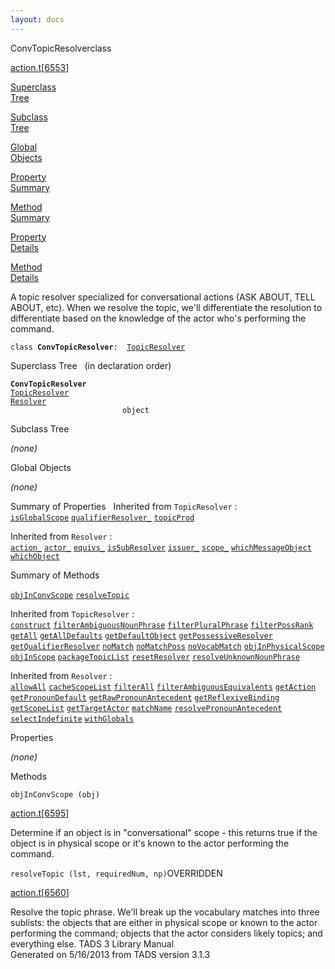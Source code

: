 ```yaml
---
layout: docs
---
```

<span class="title">ConvTopicResolver</span><span class="type">class</span>

[action.t](../file/action.t.html)\[[6553](../source/action.t.html#6553)\]

[Superclass  
Tree](#_SuperClassTree_)

[Subclass  
Tree](#_SubClassTree_)

[Global  
Objects](#_ObjectSummary_)

[Property  
Summary](#_PropSummary_)

[Method  
Summary](#_MethodSummary_)

[Property  
Details](#_Properties_)

[Method  
Details](#_Methods_)



A topic resolver specialized for conversational actions (ASK ABOUT, TELL
ABOUT, etc). When we resolve the topic, we'll differentiate the
resolution to differentiate based on the knowledge of the actor who's
performing the command.

`class `**`ConvTopicResolver`**` :   `[`TopicResolver`](../object/TopicResolver.html)



<span id="_SuperClassTree_"></span>



<span class="hdln">Superclass Tree</span>   (in declaration order)



**`ConvTopicResolver`**  
[`TopicResolver`](../object/TopicResolver.html)  
[`Resolver`](../object/Resolver.html)  
`                         object`  
<span id="_SubClassTree_"></span>



<span class="hdln">Subclass Tree</span>  



*(none)* <span id="_ObjectSummary_"></span>



<span class="hdln">Global Objects</span>  



*(none)* <span id="_PropSummary_"></span>



<span class="hdln">Summary of Properties</span>  
Inherited from `TopicResolver` :  
[`isGlobalScope`](../object/TopicResolver.html#isGlobalScope) [`qualifierResolver_`](../object/TopicResolver.html#qualifierResolver_) [`topicProd`](../object/TopicResolver.html#topicProd)

Inherited from `Resolver` :  
[`action_`](../object/Resolver.html#action_) [`actor_`](../object/Resolver.html#actor_) [`equivs_`](../object/Resolver.html#equivs_) [`isSubResolver`](../object/Resolver.html#isSubResolver) [`issuer_`](../object/Resolver.html#issuer_) [`scope_`](../object/Resolver.html#scope_) [`whichMessageObject`](../object/Resolver.html#whichMessageObject) [`whichObject`](../object/Resolver.html#whichObject)

<span id="_MethodSummary_"></span>



<span class="hdln">Summary of Methods</span>  



[`objInConvScope`](#objInConvScope) [`resolveTopic`](#resolveTopic)

Inherited from `TopicResolver` :  
[`construct`](../object/TopicResolver.html#construct) [`filterAmbiguousNounPhrase`](../object/TopicResolver.html#filterAmbiguousNounPhrase) [`filterPluralPhrase`](../object/TopicResolver.html#filterPluralPhrase) [`filterPossRank`](../object/TopicResolver.html#filterPossRank) [`getAll`](../object/TopicResolver.html#getAll) [`getAllDefaults`](../object/TopicResolver.html#getAllDefaults) [`getDefaultObject`](../object/TopicResolver.html#getDefaultObject) [`getPossessiveResolver`](../object/TopicResolver.html#getPossessiveResolver) [`getQualifierResolver`](../object/TopicResolver.html#getQualifierResolver) [`noMatch`](../object/TopicResolver.html#noMatch) [`noMatchPoss`](../object/TopicResolver.html#noMatchPoss) [`noVocabMatch`](../object/TopicResolver.html#noVocabMatch) [`objInPhysicalScope`](../object/TopicResolver.html#objInPhysicalScope) [`objInScope`](../object/TopicResolver.html#objInScope) [`packageTopicList`](../object/TopicResolver.html#packageTopicList) [`resetResolver`](../object/TopicResolver.html#resetResolver) [`resolveUnknownNounPhrase`](../object/TopicResolver.html#resolveUnknownNounPhrase)

Inherited from `Resolver` :  
[`allowAll`](../object/Resolver.html#allowAll) [`cacheScopeList`](../object/Resolver.html#cacheScopeList) [`filterAll`](../object/Resolver.html#filterAll) [`filterAmbiguousEquivalents`](../object/Resolver.html#filterAmbiguousEquivalents) [`getAction`](../object/Resolver.html#getAction) [`getPronounDefault`](../object/Resolver.html#getPronounDefault) [`getRawPronounAntecedent`](../object/Resolver.html#getRawPronounAntecedent) [`getReflexiveBinding`](../object/Resolver.html#getReflexiveBinding) [`getScopeList`](../object/Resolver.html#getScopeList) [`getTargetActor`](../object/Resolver.html#getTargetActor) [`matchName`](../object/Resolver.html#matchName) [`resolvePronounAntecedent`](../object/Resolver.html#resolvePronounAntecedent) [`selectIndefinite`](../object/Resolver.html#selectIndefinite) [`withGlobals`](../object/Resolver.html#withGlobals)

<span id="_Properties_"></span>



<span class="hdln">Properties</span>  



*(none)* <span id="_Methods_"></span>



<span class="hdln">Methods</span>  



<span id="objInConvScope"></span>

`objInConvScope (obj)`

[action.t](../file/action.t.html)\[[6595](../source/action.t.html#6595)\]



Determine if an object is in "conversational" scope - this returns true
if the object is in physical scope or it's known to the actor performing
the command.



<span id="resolveTopic"></span>

`resolveTopic (lst, requiredNum, np)`<span class="rem">OVERRIDDEN</span>

[action.t](../file/action.t.html)\[[6560](../source/action.t.html#6560)\]



Resolve the topic phrase. We'll break up the vocabulary matches into
three sublists: the objects that are either in physical scope or known
to the actor performing the command; objects that the actor considers
likely topics; and everything else.
TADS 3 Library Manual  
Generated on 5/16/2013 from TADS version 3.1.3


